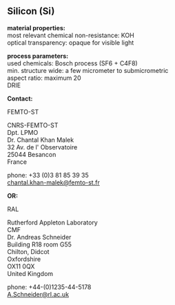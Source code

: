 ## Silicon (Si)

__material properties:__  		
most relevant chemical non-resistance:	KOH  
optical transparency:	opaque for visible light
	
__process parameters:__  	
used chemicals:	Bosch process (SF6 + C4F8)  	
min. structure wide:	a few micrometer to submicrometric  
aspect ratio:	maximum  20   
DRIE
<!--break-->
__Contact:__

FEMTO-ST

CNRS-FEMTO-ST  
Dpt. LPMO  
Dr. Chantal Khan Malek  
32 Av. de l' Observatoire  
25044 Besancon  
France  

phone: +33 (0)3 81 85 39 35  
chantal.khan-malek@femto-st.fr  

__OR:__


RAL

Rutherford Appleton Laboratory  
CMF  
Dr. Andreas Schneider  
Building R18 room G55     
Chilton, Didcot    
Oxfordshire     
OX11 0QX     
United Kingdom   
 
phone: +44-(0)1235-44-5178  
A.Schneider@rl.ac.uk